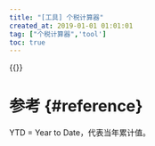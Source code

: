 ```yaml
---
title: "[工具] 个税计算器"
created_at: 2019-01-01 01:01:01
tag: ["个税计算器",'tool']
toc: true
---
```


{{<inline-html path="calculator.html">}}

# 参考 {#reference}

YTD = Year to Date，代表当年累计值。